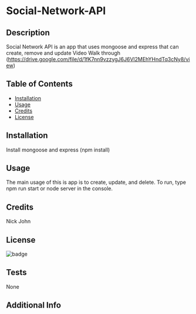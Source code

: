 # Social-Network-API

## Description

Social Network API is an app that uses mongoose and express that can create, remove and update
Video Walk through
(https://drive.google.com/file/d/1fK7nn9vzzygJ6J6Vl2MEhYHndTq3cNy8/view)

## Table of Contents

- [Installation](#installation)
- [Usage](#usage)
- [Credits](#credits)
- [License](#license)

## Installation

Install mongoose and express (npm install)

## Usage

The main usage of this is app is to create, update, and delete. To run, type npm run start or node server in the console.

## Credits

Nick John

## License

![badge](https://img.shields.io/badge/license-mit-brightgreen)

## Tests

None

## Additional Info
